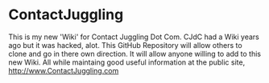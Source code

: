 ContactJuggling
===============

This is my new 'Wiki' for Contact Juggling Dot Com.
CJdC had a Wiki years ago but it was hacked, alot.
This GitHub Repository will allow others to clone and go in there own direction.
It will allow anyone willing to add to this new Wiki.
All while maintaing good useful information at the public site, http://www.ContactJuggling.com 

